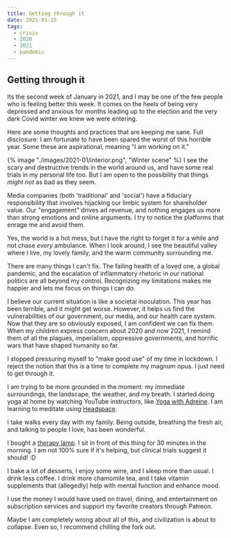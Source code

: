 ```yaml
---
title: Getting through it
date: 2021-01-15
tags:
  - crisis
  - 2020
  - 2021
  - pandemic
---
```


## Getting through it ##

Its the second week of January in 2021, and I may be one of the few people who is feeling better this week. It comes on the heels of being very depressed and anxious for months leading up to the election and the very dark Covid winter we knew we were entering.

Here are some thoughts and practices that are keeping me sane. Full disclosure: I am fortunate to have been spared the worst of this horrible year. Some these are aspirational, meaning "I am working on it."

{% image "./images/2021-01/interior.png", "Winter scene" %}
I see the scary and destructive trends in the world around us, and have some real trials in my personal life too. But I am open to the possibility that things *might not* as bad as they seem.

Media companies (both 'traditional' and 'social') have a fiduciary responsibility that involves hijacking our limbic system for shareholder value. Our "engagement" drives ad revenue, and nothing engages us more than strong emotions and online arguments. I try to notice the platforms that enrage me and avoid them.

Yes, the world is a hot mess, but I have the right to forget it for a while and not chase *every* ambulance. When I look around, I see the beautiful valley where I live, my lovely family, and the warm community surrounding me.

There are many things I can't fix. The failing health of a loved one, a global pandemic, and the escalation of inflammatory rhetoric in our national politics are all beyond my control. Recognizing my limitations makes me happier and lets me focus on things I can do.

I believe our current situation is like a societal inoculation. This year has been terrible, and it might get worse. However, it helps us find the vulnerabilities of our government, our media, and our health care system. Now that they are so obviously exposed, I am confident we can fix them. When my children express concern about 2020 and now 2021, I remind them of all the plagues, imperialism, oppressive governments, and horrific wars that have shaped humanity so far.

I stopped pressuring myself to "make good use" of my time in lockdown. I reject the notion that this is a time to complete my magnum opus. I just need to get through it.

I am trying to be more grounded in the moment: my immediate surroundings, the landscape, the weather, and my breath. I started doing yoga at home by watching YouTube instructors, like [Yoga with Adreine](https://www.youtube.com/user/yogawithadriene). I am learning to meditate using [Headspace](https://www.headspace.com/).

I take walks every day with my family. Being outside, breathing the fresh air, and talking to people I love, has been wonderful.

I bought a [therapy lamp](https://www.amazon.com/gp/product/B00PCN4UVU). I sit in front of this thing for 30 minutes in the morning. I am not 100% sure if it's helping, but clinical trials suggest it should! :D

I bake a lot of desserts, I enjoy some wine, and I sleep more than usual. I drink less coffee. I drink more chamomile tea, and I take vitamin supplements that (allegedly) help with mental function and enhance mood.

I use the money I would have used on travel, dining, and entertainment on subscription services and support my favorite creators through Patreon.

Maybe I am completely wrong about all of this, and civilization is about to collapse. Even so, I  recommend chilling the fork out.
